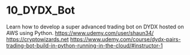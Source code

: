 # 10_DYDX_Bot
 Learn how to develop a super advanced trading bot on DYDX hosted on AWS using Python.
 https://www.udemy.com/user/shaun34/
 https://cryptowizards.net
 https://www.udemy.com/course/dydx-pairs-trading-bot-build-in-python-running-in-the-cloud/#instructor-1